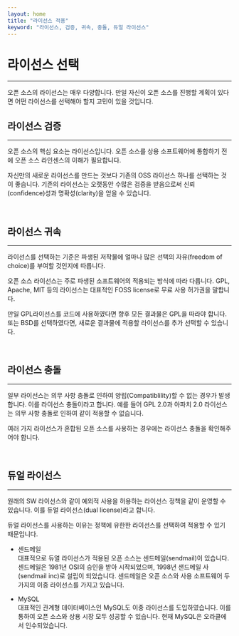 ```yaml
---
layout: home
title: "라이선스 적용"
keyword: "라이선스, 검증, 귀속, 충돌, 듀얼 라이선스"
---
```


# 라이선스 선택
<hr>
오픈 소스의 라이선스는 매우 다양합니다. 만일 자신이 오픈 소스를 진행할 계획이 있다면 어떤 라이선스를 선택해야 할지 고민이 있을 것입니다.

<br>

## 라이선스 검증
<hr>

오픈 소스의 핵심 요소는 라이선스입니다. 오픈 소스를 상용 소프트웨어에 통합하기 전에 오픈 소스 라인센스의 이해가 필요합니다.  

자신만의 새로운 라이선스를 만드는 것보다 기존의 OSS 라이선스 하나를 선택하는 것이 좋습니다. 기존의 라이선스는 오랫동안 수많은 검증을 받음으로써 신뢰(confidence)성과 명확성(clarity)을 얻을 수 있습니다.  

<br>

## 라이선스 귀속
<hr>

라이선스를 선택하는 기준은 파생된 저작물에 얼마나 많은 선택의 자유(freedom of choice)를 부여할 것인지에 따릅니다.  

오픈 소스 라이선스는 주로 파생된 소프트웨어의 적용되는 방식에 따라 다릅니다. GPL, Apache, MIT 등의 라이선스는 대표적인 FOSS license로 무료 사용 허가권을 말합니다.  

만일 GPL라이선스를 코드에 사용하였다면 향후 모든 결과물은 GPL을 따라야 합니다. 또는 BSD를 선택하였다면, 새로운 결과물에 적용할 라이선스를 추가 선택할 수 있습니다.  

<br>

## 라이선스 충돌
<hr>

일부 라이선스는 의무 사항 충돌로 인하여 양립(Compatiblility)할 수 없는 경우가 발생합니다. 이를 라이선스 충돌이라고 합니다. 예를 들어 GPL 2.0과 아파치 2.0 라이선스는 의무 사항 충돌로 인하여 같이 적용할 수 없습니다.  

여러 가지 라이선스가 혼합된 오픈 소스를 사용하는 경우에는 라이선스 충돌을 확인해주어야 합니다.  

<br>

## 듀얼 라이선스
<hr>

원래의 SW 라이선스와 같이 예외적 사용을 허용하는 라이선스 정책을 같이 운영할 수 있습니다. 이를 듀얼 라이선스(dual license)라고 합니다.  

듀얼 라이선스를 사용하는 이유는 정책에 유한한 라이선스를 선택하여 적용할 수 있기 때문입니다.  

* 센드메일  
대표적으로 듀얼 라이선스가 적용된 오픈 소스는 센드메일(sendmail)이 있습니다. 
센드메일은 1981년 OSI의 승인을 받아 시작되었으며, 1998년 샌드메일 사(sendmail inc)로 설립이 되었습니다. 센드메일은 오픈 소스와 사용 소프트웨어 두가지의 이중 라이선스를 가지고 있습니다.

* MySQL  
대표적인 관계형 데이터베이스인 MySQL도 이중 라이선스를 도입하였습니다. 이를 통하여 오픈 소스와 상용 시장 모두 성공할 수 있습니다.
현재 MySQL은 오라클에서 인수되었습니다.

<br><br>